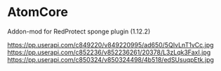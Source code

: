 # AtomCore
Addon-mod for RedProtect sponge plugin (1.12.2)

https://pp.userapi.com/c849220/v849220995/ad650/5QIvLnT1vCc.jpg
https://pp.userapi.com/c852236/v852236261/20378/L3zLqk3FaxI.jpg
https://pp.userapi.com/c850324/v850324498/4b518/edSUsuqpEtk.jpg
